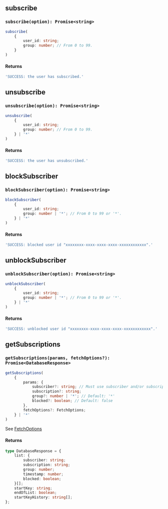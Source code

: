 ## subscribe

### `subscribe(option): Promise<string>`

```ts
subscribe(
    {
        user_id: string;
        group: number; // From 0 to 99.
    }
)
```
#### Returns

```ts
'SUCCESS: the user has subscribed.'
```

## unsubscribe

### `unsubscribe(option): Promise<string>`

```ts
unsubscribe(
    {
        user_id: string;
        group: number; // From 0 to 99.
    } | '*'
)
```
#### Returns

```ts
'SUCCESS: the user has unsubscribed.'
```

## blockSubscriber

### `blockSubscriber(option): Promise<string>`

```ts
blockSubscriber(
    {
        user_id: string;
        group: number | '*'; // From 0 to 99 or '*'.
    } | '*'
)
```
#### Returns

```ts
'SUCCESS: blocked user id "xxxxxxxx-xxxx-xxxx-xxxx-xxxxxxxxxxxx".'
```

## unblockSubscriber

### `unblockSubscriber(option): Promise<string>`

```ts
unblockSubscriber(
    {
        user_id: string;
        group: number | '*'; // From 0 to 99 or '*'.
    } | '*'
)
```
#### Returns

```ts
'SUCCESS: unblocked user id "xxxxxxxx-xxxx-xxxx-xxxx-xxxxxxxxxxxx".'
```

## getSubscriptions

### `getSubscriptions(params, fetchOptions?): Promise<DatabaseResponse>`

```ts
getSubscriptions(
    {
        params: {
            subscriber?: string; // Must use subscriber and/or subscription
            subscription?: string;
            group?: number | '*'; // Default: '*'
            blocked?: boolean; // Default: false
        },
        fetchOptions?: FetchOptions;
    } | '*'
)
```

See [FetchOptions](/api-reference/data-types/#fetch-options)

#### Returns

```ts
type DatabaseResponse = {
    list: {
        subscriber: string;
        subscription: string;
        group: number;
        timestamp: number;
        blocked: boolean;
    }[];
    startKey: string;
    endOfList: boolean;
    startKeyHistory: string[];
};
```







